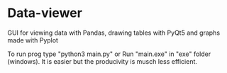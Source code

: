 # Data-viewer
GUI for viewing data with Pandas, drawing tables with PyQt5 and graphs made with Pyplot

To run prog type "python3 main.py"
or
Run "main.exe" in "exe" folder (windows). It is easier but the producivity is musch less efficient.
